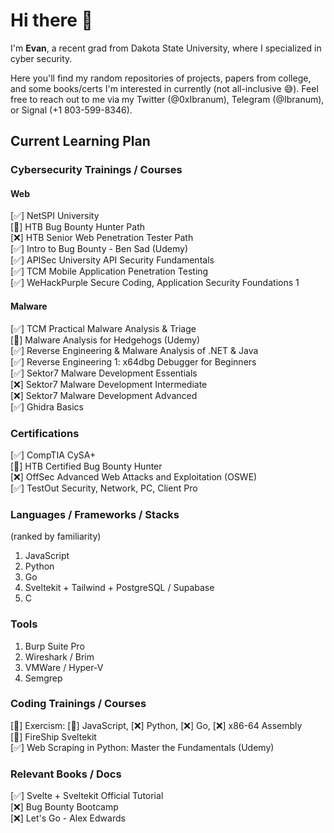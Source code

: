 # Hi there 👋

<!--
**Ibranum/Ibranum** is a ✨ _special_ ✨ repository because its `README.md` (this file) appears on your GitHub profile.

Here are some ideas to get you started:

- 🔭 I’m currently working on ...
- 🌱 I’m currently learning ...
- 👯 I’m looking to collaborate on ...
- 🤔 I’m looking for help with ...
- 💬 Ask me about ...
- 📫 How to reach me: ...
- 😄 Pronouns: ...
- ⚡ Fun fact: ...
-->

I'm <b>Evan</b>, a recent grad from Dakota State University, where I specialized in cyber security.

Here you'll find my random repositories of projects, papers from college, and some books/certs I'm interested in currently (not all-inclusive 😅). Feel free to reach out to me via my Twitter (@0xIbranum), Telegram (@Ibranum), or Signal (+1 803-599-8346).

## Current Learning Plan
### Cybersecurity Trainings / Courses
#### Web
[✅] NetSPI University
<br>
[🔄] HTB Bug Bounty Hunter Path
<br>
[❌] HTB Senior Web Penetration Tester Path
<br>
[✅] Intro to Bug Bounty - Ben Sad (Udemy)
<br>
[✅] APISec University API Security Fundamentals
<br>
[✅] TCM Mobile Application Penetration Testing
<br>
[✅] WeHackPurple Secure Coding, Application Security Foundations 1

#### Malware
[✅] TCM Practical Malware Analysis & Triage
<br>
[🔄] Malware Analysis for Hedgehogs (Udemy)
<br>
[✅] Reverse Engineering & Malware Analysis of .NET & Java
<br>
[✅] Reverse Engineering 1: x64dbg Debugger for Beginners
<br>
[✅] Sektor7 Malware Development Essentials
<br>
[❌] Sektor7 Malware Development Intermediate
<br>
[❌] Sektor7 Malware Development Advanced
<br>
[✅] Ghidra Basics
<br>

### Certifications
[✅] CompTIA CySA+
<br>
[🔄] HTB Certified Bug Bounty Hunter
<br>
[❌] OffSec Advanced Web Attacks and Exploitation (OSWE)
<br>
[✅] TestOut Security, Network, PC, Client Pro

### Languages / Frameworks / Stacks
(ranked by familiarity)
1. JavaScript
2. Python
3. Go
4. Sveltekit + Tailwind + PostgreSQL / Supabase
5. C

### Tools
1. Burp Suite Pro
2. Wireshark / Brim
3. VMWare / Hyper-V
4. Semgrep

### Coding Trainings / Courses
[🔄] Exercism: [🔄] JavaScript, [❌] Python, [❌] Go, [❌] x86-64 Assembly
<br>
[🔄] FireShip Sveltekit
<br>
[✅] Web Scraping in Python: Master the Fundamentals (Udemy)


### Relevant Books / Docs
[✅] Svelte + Sveltekit Official Tutorial
<br>
[❌] Bug Bounty Bootcamp
<br>
[❌] Let's Go - Alex Edwards
